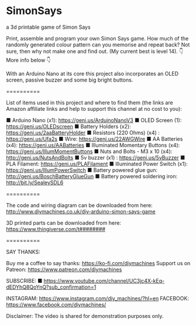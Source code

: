 # SimonSays
a 3d printable game of Simon Says

Print, assemble and program your own Simon Says game. How much of the randomly generated colour pattern can you memorise and repeat back? Not sure, then why not make one and find out. (My current best is level 14).   👇 More info below 👇

With an Arduino Nano at its core this project also incorporates an OLED screen, passive buzzer and some big bright buttons.

==========

List of items used in this project and where to find them (the links are Amazon affiliate links and help to support this channel at no cost to you):

■ Arduino Nano (x1): https://geni.us/ArduinoNanoV3
■ OLED Screen (1): https://geni.us/OLEDscreen
■ Battery Holders (x2): https://geni.us/2aaBatteryHolder
■ Resistors (220 Ohms) (x4) : https://geni.us/Ufa2s
■ Wire: https://geni.us/22AWGWire
■ AA Batteries (x4): https://geni.us/AABatteries
■ Illuminated Momentary Buttons (x4): https://geni.us/IllumMomentButtons
■ Nuts and Bolts - M3 x 10 (x4): http://geni.us/NutsAndBolts
■ 5v buzzer (x1) : https://geni.us/5vBuzzer
■ PLA Filament: https://geni.us/PLAFilament
■ Illuminated Power Switch (x1): https://geni.us/IllumPowerSwitch
■ Battery powered glue gun: http://geni.us/BoschBatteryGlueGun
■ Battery powered soldering iron:  http://bit.ly/SealeySDL6 

==========

The code and wiring diagram can be downloaded from here: http://www.diymachines.co.uk/diy-arduino-simon-says-game

3D printed parts can be downloaded from here: https://www.thingiverse.com/t########

==========

SAY THANKS:

Buy me a coffee to say thanks: https://ko-fi.com/diymachines
Support us on Patreon: https://www.patreon.com/diymachines

SUBSCRIBE: 
■ https://www.youtube.com/channel/UC3jc4X-kEq-dEDYhQ8QoYnQ?sub_confirmation=1

INSTAGRAM: https://www.instagram.com/diy_machines/?hl=en
FACEBOOK: https://www.facebook.com/diymachines/


Disclaimer:
The video is shared for demonstration purposes only.
